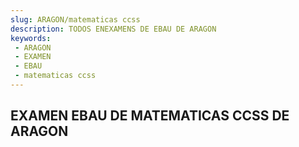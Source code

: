 ```yaml
---
slug: ARAGON/matematicas ccss
description: TODOS ENEXAMENS DE EBAU DE ARAGON
keywords:
 - ARAGON
 - EXAMEN
 - EBAU
 - matematicas ccss
---
```

## EXAMEN EBAU DE MATEMATICAS CCSS DE ARAGON
